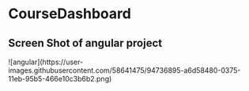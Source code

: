 # CourseDashboard
<h2>Screen Shot of angular project</h2>
![angular](https://user-images.githubusercontent.com/58641475/94736895-a6d58480-0375-11eb-95b5-466e10c3b6b2.png)
